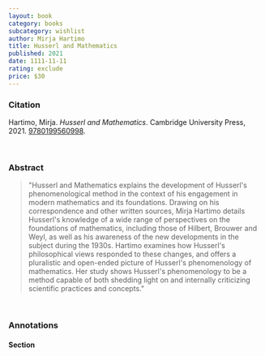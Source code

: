 ```yaml
---
layout: book
category: books
subcategory: wishlist
author: Mirja Hartimo
title: Husserl and Mathematics
published: 2021
date: 1111-11-11
rating: exclude
price: $30
---
```


### Citation

Hartimo, Mirja. *Husserl and Mathematics*. Cambridge University Press, 2021. [9780199560998](https://www.cambridge.org/core/books/husserl-and-mathematics/72514EC5DEFD19A901DB1D2CF13371F0).

<br>

### Abstract

> "Husserl and Mathematics explains the development of Husserl's phenomenological method in the context of his engagement in modern mathematics and its foundations. Drawing on his correspondence and other written sources, Mirja Hartimo details Husserl's knowledge of a wide range of perspectives on the foundations of mathematics, including those of Hilbert, Brouwer and Weyl, as well as his awareness of the new developments in the subject during the 1930s. Hartimo examines how Husserl's philosophical views responded to these changes, and offers a pluralistic and open-ended picture of Husserl's phenomenology of mathematics. Her study shows Husserl's phenomenology to be a method capable of both shedding light on and internally criticizing scientific practices and concepts."

<br>

### Annotations

#### Section

<br>
